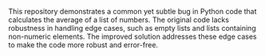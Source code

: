 This repository demonstrates a common yet subtle bug in Python code that calculates the average of a list of numbers. The original code lacks robustness in handling edge cases, such as empty lists and lists containing non-numeric elements. The improved solution addresses these edge cases to make the code more robust and error-free.